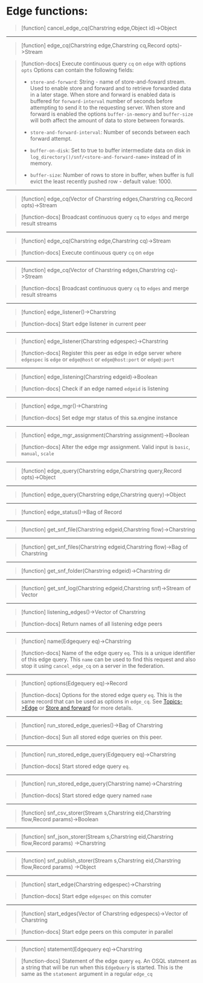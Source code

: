 # Edge functions:

> [function]
> cancel_edge_cq(Charstring edge,Object id)->Object



___

> [function]
> edge_cq(Charstring edge,Charstring cq,Record opts)->Stream

> [function-docs]
> Execute continuous query `cq` on `edge` with options `opts`
>      Options can contain the following fields:
> 
> - `store-and-forward`: String - name of store-and-foward stream. Used to
>        enable store and forward and to retrieve forwarded data in a later stage.
>        When store and forward is enabled data is buffered for `forward-interval`
>        number of seconds before attempting to send it to the requesting server.
>        When store and forward is enabled the options `buffer-in-memory` and 
>        `buffer-size` will both affect the amount of data to store between 
>        forwards.
> 
> - `store-and-forward-interval`: Number of seconds between each forward 
>         attempt.
> 
> - `buffer-on-disk`: Set to true to buffer intermediate data on disk in 
>        `log_directory()/snf/<store-and-forward-name>` instead of in memory. 
> 
> - `buffer-size`: Number of rows to store in buffer, when buffer is full 
>        evict the least recently pushed row - default value: 1000.
>        
> 



___

> [function]
> edge_cq(Vector of Charstring edges,Charstring cq,Record opts)->Stream

> [function-docs]
> Broadcast continuous query `cq` to `edges` and merge result streams 



___

> [function]
> edge_cq(Charstring edge,Charstring cq)->Stream

> [function-docs]
> Execute continuous query `cq` on `edge` 



___

> [function]
> edge_cq(Vector of Charstring edges,Charstring cq)->Stream

> [function-docs]
> Broadcast continuous query `cq` to `edges` and merge result streams 



___

> [function]
> edge_listener()->Charstring

> [function-docs]
> Start edge listener in current peer 



___

> [function]
> edge_listener(Charstring edgespec)->Charstring

> [function-docs]
> Register this peer as edge in edge server where `edgespec` is
>     `edge` or `edge@host` or `edge@host:port` or `edge@:port` 



___

> [function]
> edge_listening(Charstring edgeid)->Boolean

> [function-docs]
> Check if an edge named `edgeid` is listening 



___

> [function]
> edge_mgr()->Charstring

> [function-docs]
> Set edge mgr status of this sa.engine instance 



___

> [function]
> edge_mgr_assignment(Charstring assignment)->Boolean

> [function-docs]
> Alter the edge mgr assignment. Valid input is
>      `basic`, `manual`, `scale` 



___

> [function]
> edge_query(Charstring edge,Charstring query,Record opts)->Object



___

> [function]
> edge_query(Charstring edge,Charstring query)->Object



___

> [function]
> edge_status()->Bag of Record



___

> [function]
> get_snf_file(Charstring edgeid,Charstring flow)->Charstring



___

> [function]
> get_snf_files(Charstring edgeid,Charstring flow)->Bag of Charstring



___

> [function]
> get_snf_folder(Charstring edgeid)->Charstring dir



___

> [function]
> get_snf_log(Charstring edgeid,Charstring snf)->Stream of Vector



___

> [function]
> listening_edges()->Vector of Charstring

> [function-docs]
> Return names of all listening edge peers 



___

> [function]
> name(Edgequery eq)->Charstring

> [function-docs]
> Name of the edge query `eq`. This is a unique identifier of
>  this edge query. This `name` can be used to find this request 
>  and also stop it using `cancel_edge_cq` on a server in the federation.



___

> [function]
> options(Edgequery eq)->Record

> [function-docs]
> Options for the stored edge query `eq`. This is the same record
> that can be used as options in `edge_cq`. See [Topics->Edge](#/docs/topic/Edge)
> or [Store and forward](#/docs/md/tutorial/detached-edge-query.md) for more
> details. 



___

> [function]
> run_stored_edge_queries()->Bag of Charstring

> [function-docs]
> Sun all stored edge queries on this peer.



___

> [function]
> run_stored_edge_query(Edgequery eq)->Charstring

> [function-docs]
> Start stored edge query `eq`.



___

> [function]
> run_stored_edge_query(Charstring name)->Charstring

> [function-docs]
> Start stored edge query named `name`



___

> [function]
> snf_csv_storer(Stream s,Charstring eid,Charstring flow,Record params)->Boolean



___

> [function]
> snf_json_storer(Stream s,Charstring eid,Charstring flow,Record params)
               ->Charstring



___

> [function]
> snf_publish_storer(Stream s,Charstring eid,Charstring flow,Record params)
                  ->Object



___

> [function]
> start_edge(Charstring edgespec)->Charstring

> [function-docs]
> Start edge `edgespec` on this comuter 



___

> [function]
> start_edges(Vector of Charstring edgespecs)->Vector of Charstring

> [function-docs]
> Start edge peers on this computer in parallel 



___

> [function]
> statement(Edgequery eq)->Charstring

> [function-docs]
> Statement of the edge query `eq`. An OSQL statment as a string that
>  will be run when this `EdgeQuery` is started. This is the same
>  as the `statement` argument in a regular `edge_cq`


